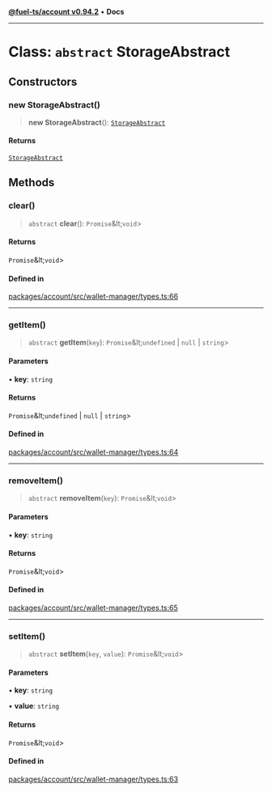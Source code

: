 [**@fuel-ts/account v0.94.2**](../index.md) • **Docs**

***

# Class: `abstract` StorageAbstract

## Constructors

### new StorageAbstract()

> **new StorageAbstract**(): [`StorageAbstract`](StorageAbstract.md)

#### Returns

[`StorageAbstract`](StorageAbstract.md)

## Methods

### clear()

> `abstract` **clear**(): `Promise`\&lt;`void`\>

#### Returns

`Promise`\&lt;`void`\>

#### Defined in

[packages/account/src/wallet-manager/types.ts:66](https://github.com/FuelLabs/fuels-ts/blob/60e570b347e0262535adb24c6b13f5d26907fabb/packages/account/src/wallet-manager/types.ts#L66)

***

### getItem()

> `abstract` **getItem**(`key`): `Promise`\&lt;`undefined` \| `null` \| `string`\>

#### Parameters

• **key**: `string`

#### Returns

`Promise`\&lt;`undefined` \| `null` \| `string`\>

#### Defined in

[packages/account/src/wallet-manager/types.ts:64](https://github.com/FuelLabs/fuels-ts/blob/60e570b347e0262535adb24c6b13f5d26907fabb/packages/account/src/wallet-manager/types.ts#L64)

***

### removeItem()

> `abstract` **removeItem**(`key`): `Promise`\&lt;`void`\>

#### Parameters

• **key**: `string`

#### Returns

`Promise`\&lt;`void`\>

#### Defined in

[packages/account/src/wallet-manager/types.ts:65](https://github.com/FuelLabs/fuels-ts/blob/60e570b347e0262535adb24c6b13f5d26907fabb/packages/account/src/wallet-manager/types.ts#L65)

***

### setItem()

> `abstract` **setItem**(`key`, `value`): `Promise`\&lt;`void`\>

#### Parameters

• **key**: `string`

• **value**: `string`

#### Returns

`Promise`\&lt;`void`\>

#### Defined in

[packages/account/src/wallet-manager/types.ts:63](https://github.com/FuelLabs/fuels-ts/blob/60e570b347e0262535adb24c6b13f5d26907fabb/packages/account/src/wallet-manager/types.ts#L63)
